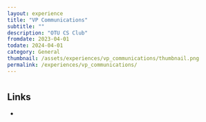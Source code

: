 ```yaml
---
layout: experience
title: "VP Communications"
subtitle: ""
description: "OTU CS Club"
fromdate: 2023-04-01
todate: 2024-04-01
category: General
thumbnail: /assets/experiences/vp_communications/thumbnail.png
permalink: /experiences/vp_communications/
---
```


#

## Links

-
